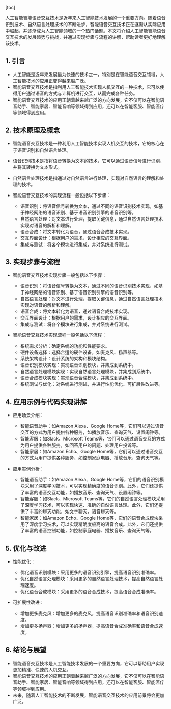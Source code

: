 
[toc]                    
                
                
人工智能智能语音交互技术是近年来人工智能技术发展的一个重要方向。随着语音识别技术、自然语言处理技术的不断进步，智能语音交互技术正在逐渐从实际应用中崛起，并逐渐成为人工智能领域的一个热门话题。本文将介绍人工智能智能语音交互技术的发展趋势与挑战，并通过实现步骤与流程的讲解，帮助读者更好地理解该技术。

## 1. 引言

- 人工智能是近年来发展最为快速的技术之一，特别是在智能语音交互领域，人工智能技术的应用正变得越来越广泛。
- 智能语音交互技术是指利用人工智能技术实现人机交互的一种技术，它可以使得用户通过语音的方式与计算机进行交互，从而完成各种任务。
- 智能语音交互技术的应用正朝着越来越广泛的方向发展，它不仅可以在智能语音助手、智能家居、智能音响等领域得到应用，还可以在智能客服、智能医疗等领域得到应用。

## 2. 技术原理及概念

- 智能语音交互技术是一种利用人工智能技术实现人机交互的技术，它的核心在于语音识别和自然语言处理。
- 语音识别技术是指将语音转换为文本的技术，它可以通过语音信号进行识别，并将其转换为文本形式。
- 自然语言处理技术是指通过对自然语言进行处理，实现对自然语言的理解和处理的技术。
- 智能语音交互技术的实现流程一般包括以下步骤：

  - 语音识别：将语音信号转换为文本，通过不同的语音识别技术实现，如基于神经网络的语音识别、基于语音识别引擎的语音识别等。
  - 自然语言处理：对文本进行处理，提取关键信息，通过自然语言处理技术实现对语音的解析和理解。
  - 语音合成：将文本转化为语音，通过语音合成技术实现。
  - 交互界面设计：根据用户的需求，设计相应的交互界面。
  - 集成与测试：将各个模块进行集成，并对系统进行测试。

## 3. 实现步骤与流程

- 智能语音交互技术实现步骤一般包括以下步骤：

  - 语音识别：将语音信号转换为文本，通过不同的语音识别技术实现，如基于神经网络的语音识别、基于语音识别引擎的语音识别等。
  - 自然语言处理：对文本进行处理，提取关键信息，通过自然语言处理技术实现对语音的解析和理解。
  - 语音合成：将文本转化为语音，通过语音合成技术实现。
  - 交互界面设计：根据用户的需求，设计相应的交互界面。
  - 集成与测试：将各个模块进行集成，并对系统进行测试。

- 智能语音交互技术实现流程一般包括以下流程：

  - 系统需求分析：确定系统的功能和性能要求。
  - 硬件设备选择：选择合适的硬件设备，如麦克风、扬声器等。
  - 系统架构设计：设计系统的架构和模块结构。
  - 语音识别模块实现：实现语音识别模块，并集成到系统中。
  - 自然语言处理模块实现：实现自然语言处理模块，并集成到系统中。
  - 语音合成模块实现：实现语音合成模块，并集成到系统中。
  - 系统测试与优化：对系统进行测试，并进行性能优化、可扩展性改进等。

## 4. 应用示例与代码实现讲解

- 应用场景介绍：

  - 智能语音助手：如Amazon Alexa、Google Home等，它们可以通过语音交互的方式为用户提供各种服务，如播放音乐、查询天气、设置闹钟等。
  - 智能客服：如Slack、Microsoft Teams等，它们可以通过语音交互的方式为用户提供各种服务，如回答用户的问题、处理用户投诉等。
  - 智能家居：如Amazon Echo、Google Home等，它们可以通过语音交互的方式为用户提供各种服务，如控制家庭电器、播放音乐、查询天气等。

- 应用实例分析：

  - 智能语音助手：如Amazon Alexa、Google Home等，它们的语音识别模块采用了深度学习技术，可以实现精确度的语音识别。此外，它们还提供了丰富的语音交互功能，如播放音乐、查询天气、设置闹钟等。
  - 智能客服：如Slack、Microsoft Teams等，它们的自然语言处理模块采用了深度学习技术，可以实现快速、准确的自然语言处理。此外，它们还提供了丰富的聊天功能，如文字聊天、语音聊天等。
  - 智能家居：如Amazon Echo、Google Home等，它们的语音合成模块采用了深度学习技术，可以实现精确度极高的语音合成。此外，它们还提供了丰富的语音控制功能，如控制家庭电器、播放音乐、查询天气等。

## 5. 优化与改进

- 性能优化：

  - 优化语音识别模块：采用更多的语音识别引擎，提高语音识别准确率。
  - 优化自然语言处理模块：采用更多的自然语言处理技术，提高自然语言处理速度。
  - 优化语音合成模块：采用更多的语音合成技术，提高语音合成准确率。

- 可扩展性改进：

  - 增加更多麦克风：增加更多的麦克风，提高语音识别准确率和语音识别速度。
  - 增加更多扬声器：增加更多的扬声器，提高语音合成准确率和语音合成速度。

## 6. 结论与展望

- 智能语音交互技术是人工智能技术发展的一个重要方向，它可以帮助用户实现更加精准、快速的人机交互。
- 智能语音交互技术的应用正朝着越来越广泛的方向发展，它不仅可以在智能语音助手、智能家居、智能音响等领域得到应用，还可以在智能客服、智能医疗等领域得到应用。
- 未来，随着人工智能技术的不断发展，智能语音交互技术的应用前景将会更加广泛。

